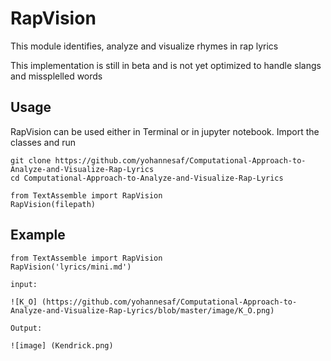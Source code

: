 # RapVision

This module identifies, analyze and visualize rhymes in rap lyrics

This implementation is still in beta and is not yet optimized to handle slangs and missplelled words


## Usage

RapVision can be used either in Terminal or in jupyter notebook. Import the classes and run

	git clone https://github.com/yohannesaf/Computational-Approach-to-Analyze-and-Visualize-Rap-Lyrics
	cd Computational-Approach-to-Analyze-and-Visualize-Rap-Lyrics
	
	from TextAssemble import RapVision
	RapVision(filepath)

## Example

	from TextAssemble import RapVision
	RapVision('lyrics/mini.md')

	input:

	![K_O] (https://github.com/yohannesaf/Computational-Approach-to-Analyze-and-Visualize-Rap-Lyrics/blob/master/image/K_O.png)

	Output:

	![image] (Kendrick.png)


	
